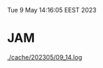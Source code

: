 Tue  9 May 14:16:05 EEST 2023
# JAM
<a href='./cache/202305/09_14.log'>./cache/202305/09_14.log</a>

